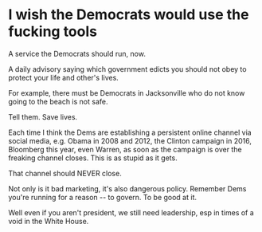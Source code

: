 # I wish the Democrats would use the fucking tools
A service the Democrats should run, now.

A daily advisory saying which government edicts you should not obey to protect your life and other's lives.

For example, there must be Democrats in Jacksonville who do not know going to the beach is not safe. 

Tell them. Save lives.

Each time I think the Dems are establishing a persistent online channel via social media, e.g. Obama in 2008 and 2012, the Clinton campaign in 2016, Bloomberg this year, even Warren, as soon as the campaign is over the freaking channel closes. This is as stupid as it gets.

That channel should NEVER close. 

Not only is it bad marketing, it's also dangerous policy. Remember Dems you're running for a reason -- to govern. To be good at it. 

Well even if you aren't president, we still need leadership, esp in times of a void in the White House.


